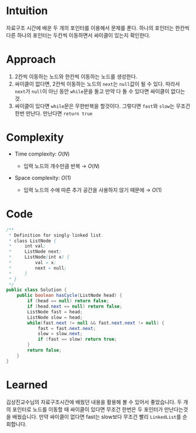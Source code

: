 # Intuition
자료구조 시간에 배운 두 개의 포인터를 이용해서 문제를 푼다. 하나의 포인터는 한칸씩 다른 하나의 포인터는 두칸씩 이동하면서 싸이클이 있는지 확인한다.

# Approach
1. 2칸씩 이동하는 노드와 한칸씩 이동하는 노드를 생성한다.
2. 싸이클이 없다면, 2칸씩 이동하는 노드의 `next`는 `null`값이 될 수 있다. 따라서 `next`가 `null`이 아닌 동안 `while`문을 돌고 만약 다 돌 수 있다면 싸이클이 없다는 것.
3. 싸이클이 있다면 `while`문은 무한반복을 할것이다. 그렇다면 `fast`와 `slow`는 무조건 한번 만난다. 만난다면 `return true`

# Complexity
- Time complexity: $O(N)$
    - 입력 노드의 개수만큼 반복 → $O(N)$

- Space complexity: $O(1)$
    - 입력 노드의 수에 따른 추가 공간을 사용하지 않기 때문에 → $O(1)$

# Code
``` java
/**
 * Definition for singly-linked list.
 * class ListNode {
 *     int val;
 *     ListNode next;
 *     ListNode(int x) {
 *         val = x;
 *         next = null;
 *     }
 * }
 */
public class Solution {
    public boolean hasCycle(ListNode head) {
        if (head == null) return false;
        if (head.next == null) return false;
        ListNode fast = head;
        ListNode slow = head;
        while(fast.next != null && fast.next.next != null) {
            fast = fast.next.next;
            slow = slow.next;
            if (fast == slow) return true;
        }
        return false;
    }
}
```

# Learned
김상진교수님의 자료구조시간에 배웠던 내용을 활용해 볼 수 있어서 좋았습니다. 두 개의 포인터로 노드를 이동할 때 싸이클이 있다면 무조건 한번은 두 포인터가 만난다는것을 배웠습니다. 만약 싸이클이 없다면 fast는 slow보다 무조건 빨리 `LinkedList`를 순회합니다.